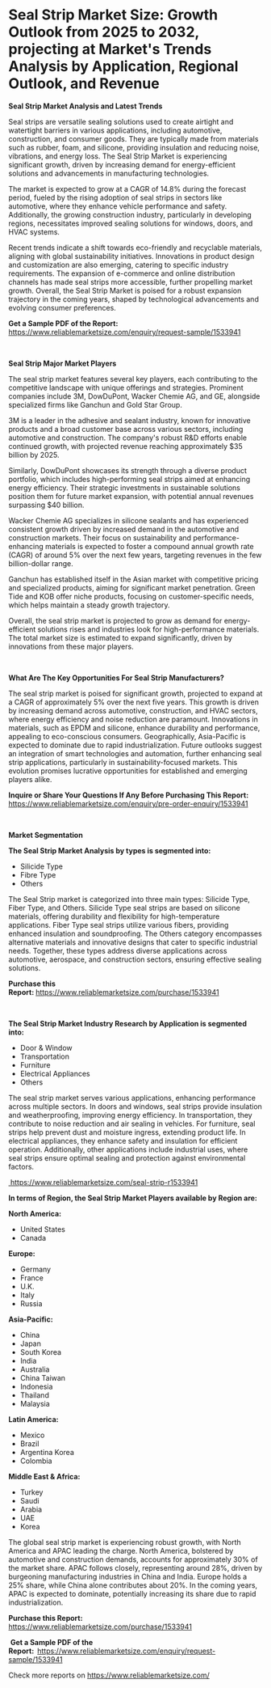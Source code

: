 <p><h1>Seal Strip Market Size: Growth Outlook from 2025 to 2032, projecting at Market's Trends Analysis by Application, Regional Outlook, and Revenue</h1></p><p><strong>Seal Strip Market Analysis and Latest Trends</strong></p>
<p><p>Seal strips are versatile sealing solutions used to create airtight and watertight barriers in various applications, including automotive, construction, and consumer goods. They are typically made from materials such as rubber, foam, and silicone, providing insulation and reducing noise, vibrations, and energy loss. The Seal Strip Market is experiencing significant growth, driven by increasing demand for energy-efficient solutions and advancements in manufacturing technologies.</p><p>The market is expected to grow at a CAGR of 14.8% during the forecast period, fueled by the rising adoption of seal strips in sectors like automotive, where they enhance vehicle performance and safety. Additionally, the growing construction industry, particularly in developing regions, necessitates improved sealing solutions for windows, doors, and HVAC systems. </p><p>Recent trends indicate a shift towards eco-friendly and recyclable materials, aligning with global sustainability initiatives. Innovations in product design and customization are also emerging, catering to specific industry requirements. The expansion of e-commerce and online distribution channels has made seal strips more accessible, further propelling market growth. Overall, the Seal Strip Market is poised for a robust expansion trajectory in the coming years, shaped by technological advancements and evolving consumer preferences.</p></p>
<p><strong>Get a Sample PDF of the Report:&nbsp;</strong> <a href="https://www.reliablemarketsize.com/enquiry/request-sample/1533941?utm_campaign=3172&utm_medium=2&utm_source=Github&utm_content=ia&utm_term=31032025&utm_id=seal-strip">https://www.reliablemarketsize.com/enquiry/request-sample/1533941</a></p>
<p>&nbsp;</p>
<p><strong>Seal Strip Major Market Players</strong></p>
<p><p>The seal strip market features several key players, each contributing to the competitive landscape with unique offerings and strategies. Prominent companies include 3M, DowDuPont, Wacker Chemie AG, and GE, alongside specialized firms like Ganchun and Gold Star Group.</p><p>3M is a leader in the adhesive and sealant industry, known for innovative products and a broad customer base across various sectors, including automotive and construction. The company's robust R&D efforts enable continued growth, with projected revenue reaching approximately $35 billion by 2025.</p><p>Similarly, DowDuPont showcases its strength through a diverse product portfolio, which includes high-performing seal strips aimed at enhancing energy efficiency. Their strategic investments in sustainable solutions position them for future market expansion, with potential annual revenues surpassing $40 billion.</p><p>Wacker Chemie AG specializes in silicone sealants and has experienced consistent growth driven by increased demand in the automotive and construction markets. Their focus on sustainability and performance-enhancing materials is expected to foster a compound annual growth rate (CAGR) of around 5% over the next few years, targeting revenues in the few billion-dollar range.</p><p>Ganchun has established itself in the Asian market with competitive pricing and specialized products, aiming for significant market penetration. Green Tide and KOB offer niche products, focusing on customer-specific needs, which helps maintain a steady growth trajectory.</p><p>Overall, the seal strip market is projected to grow as demand for energy-efficient solutions rises and industries look for high-performance materials. The total market size is estimated to expand significantly, driven by innovations from these major players.</p></p>
<p>&nbsp;</p>
<p><strong>What Are The Key Opportunities For Seal Strip Manufacturers?</strong></p>
<p><p>The seal strip market is poised for significant growth, projected to expand at a CAGR of approximately 5% over the next five years. This growth is driven by increasing demand across automotive, construction, and HVAC sectors, where energy efficiency and noise reduction are paramount. Innovations in materials, such as EPDM and silicone, enhance durability and performance, appealing to eco-conscious consumers. Geographically, Asia-Pacific is expected to dominate due to rapid industrialization. Future outlooks suggest an integration of smart technologies and automation, further enhancing seal strip applications, particularly in sustainability-focused markets. This evolution promises lucrative opportunities for established and emerging players alike.</p></p>
<p><strong>Inquire or Share Your Questions If Any Before Purchasing This Report:</strong> <a href="https://www.reliablemarketsize.com/enquiry/pre-order-enquiry/1533941?utm_campaign=3172&utm_medium=2&utm_source=Github&utm_content=ia&utm_term=31032025&utm_id=seal-strip">https://www.reliablemarketsize.com/enquiry/pre-order-enquiry/1533941</a></p>
<p>&nbsp;</p>
<p><strong>Market Segmentation</strong></p>
<p><strong>The Seal Strip Market Analysis by types is segmented into:</strong></p>
<p><ul><li>Silicide Type</li><li>Fibre Type</li><li>Others</li></ul></p>
<p><p>The Seal Strip market is categorized into three main types: Silicide Type, Fiber Type, and Others. Silicide Type seal strips are based on silicone materials, offering durability and flexibility for high-temperature applications. Fiber Type seal strips utilize various fibers, providing enhanced insulation and soundproofing. The Others category encompasses alternative materials and innovative designs that cater to specific industrial needs. Together, these types address diverse applications across automotive, aerospace, and construction sectors, ensuring effective sealing solutions.</p></p>
<p><strong>Purchase this Report:&nbsp;</strong><a href="https://www.reliablemarketsize.com/purchase/1533941?utm_campaign=3172&utm_medium=2&utm_source=Github&utm_content=ia&utm_term=31032025&utm_id=seal-strip">https://www.reliablemarketsize.com/purchase/1533941</a></p>
<p>&nbsp;</p>
<p><strong>The Seal Strip Market Industry Research by Application is segmented into:</strong></p>
<p><ul><li>Door & Window</li><li>Transportation</li><li>Furniture</li><li>Electrical Appliances</li><li>Others</li></ul></p>
<p><p>The seal strip market serves various applications, enhancing performance across multiple sectors. In doors and windows, seal strips provide insulation and weatherproofing, improving energy efficiency. In transportation, they contribute to noise reduction and air sealing in vehicles. For furniture, seal strips help prevent dust and moisture ingress, extending product life. In electrical appliances, they enhance safety and insulation for efficient operation. Additionally, other applications include industrial uses, where seal strips ensure optimal sealing and protection against environmental factors.</p></p>
<p><a href="https://www.reliablemarketsize.com/seal-strip-r1533941?utm_campaign=3172&utm_medium=2&utm_source=Github&utm_content=ia&utm_term=31032025&utm_id=seal-strip">&nbsp;https://www.reliablemarketsize.com/seal-strip-r1533941</a></p>
<p><strong>In terms of Region, the Seal Strip Market Players available by Region are:</strong></p>
<p>
    <p> <strong> North America: </strong>
        <ul>
            <li>United States</li>
            <li>Canada</li>
        </ul>
        </p> 
    <p> <strong> Europe: </strong>
        <ul>
            <li>Germany</li>
            <li>France</li>
            <li>U.K.</li>
            <li>Italy</li>
            <li>Russia</li>
        </ul>
        </p> 
    <p> <strong> Asia-Pacific: </strong>
        <ul>
            <li>China</li>
            <li>Japan</li>
            <li>South Korea</li>
            <li>India</li>
            <li>Australia</li>
            <li>China Taiwan</li>
            <li>Indonesia</li>
            <li>Thailand</li>
            <li>Malaysia</li>
        </ul>
        </p> 
    <p> <strong> Latin America: </strong>
        <ul>
            <li>Mexico</li>
            <li>Brazil</li>
            <li>Argentina Korea</li>
            <li>Colombia</li>
        </ul>
        </p> 
    <p> <strong> Middle East & Africa: </strong>
        <ul>
            <li>Turkey</li>
            <li>Saudi</li>
            <li>Arabia</li>
            <li>UAE</li>
            <li>Korea</li>
        </ul>
    </p>
    </p>
<p><p>The global seal strip market is experiencing robust growth, with North America and APAC leading the charge. North America, bolstered by automotive and construction demands, accounts for approximately 30% of the market share. APAC follows closely, representing around 28%, driven by burgeoning manufacturing industries in China and India. Europe holds a 25% share, while China alone contributes about 20%. In the coming years, APAC is expected to dominate, potentially increasing its share due to rapid industrialization.</p></p>
<p><strong>Purchase this Report: </strong><a href="https://www.reliablemarketsize.com/purchase/1533941?utm_campaign=3172&utm_medium=2&utm_source=Github&utm_content=ia&utm_term=31032025&utm_id=seal-strip">https://www.reliablemarketsize.com/purchase/1533941</a></p>
<p>&nbsp;<strong>Get a Sample PDF of the Report:&nbsp;&nbsp;</strong><a href="https://www.reliablemarketsize.com/enquiry/request-sample/1533941?utm_campaign=3172&utm_medium=2&utm_source=Github&utm_content=ia&utm_term=31032025&utm_id=seal-strip">https://www.reliablemarketsize.com/enquiry/request-sample/1533941</a></p>
<p><strong></strong></p>
<p>Check more reports on <a href="https://www.reliablemarketsize.com/?utm_campaign=3172&utm_medium=2&utm_source=Github&utm_content=ia&utm_term=31032025&utm_id=seal-strip">https://www.reliablemarketsize.com/</a></p>